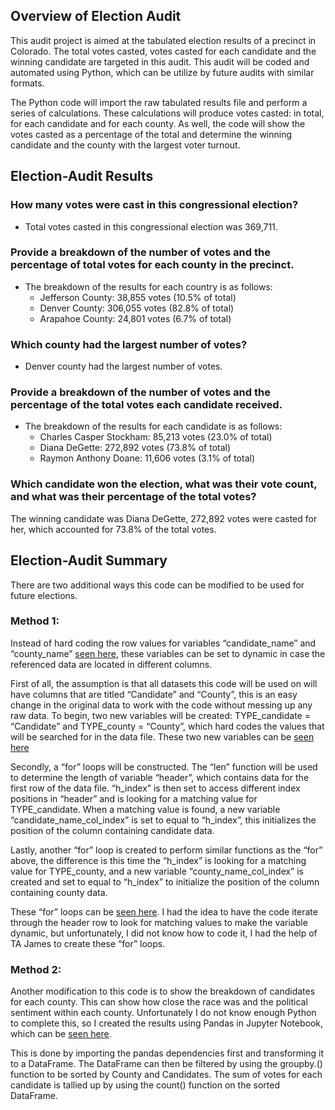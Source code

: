 ## Overview of Election Audit

This audit project is aimed at the tabulated election results of a precinct in Colorado. The total votes casted, votes casted for each candidate and the winning candidate are targeted in this audit. This audit will be coded and automated using Python, which can be utilize by future audits with similar formats. 

The Python code will import the raw tabulated results file and perform a series of calculations. These calculations will produce votes casted: in total, for each candidate and for each county. As well, the code will show the votes casted as a percentage of the total and determine the winning candidate and the county with the largest voter turnout. 

## Election-Audit Results

### How many votes were cast in this congressional election?
- Total votes casted in this congressional election was 369,711. 


### Provide a breakdown of the number of votes and the percentage of total votes for each county in the precinct.

- The breakdown of the results for each country is as follows:
	- Jefferson County: 38,855 votes (10.5% of total)
	- Denver County: 306,055 votes (82.8% of total)
	- Arapahoe County: 24,801 votes (6.7% of total)


### Which county had the largest number of votes?

- Denver county had the largest number of votes.


### Provide a breakdown of the number of votes and the percentage of the total votes each candidate received.

- The breakdown of the results for each candidate is as follows:
	- Charles Casper Stockham: 85,213 votes (23.0% of total)
	- Diana DeGette: 272,892 votes (73.8% of total)
	- Raymon Anthony Doane: 11,606 votes (3.1% of total)


### Which candidate won the election, what was their vote count, and what was their percentage of the total votes?

The winning candidate was Diana DeGette, 272,892 votes were casted for her, which accounted for 73.8% of the total votes. 


##  Election-Audit Summary

There are two additional ways this code can be modified to be used for future elections. 
### Method 1:
Instead of hard coding the row values for variables “candidate_name” and “county_name” [seen here](https://github.com/donovancai/Election_Analysis/blob/master/Resources/hard_code.png), these variables can be set to dynamic in case the referenced data are located in different columns. 

First of all, the assumption is that all datasets this code will be used on will have columns that are titled “Candidate” and “County”, this is an easy change in the original data to work with the code without messing up any raw data.  To begin, two new variables will be created: TYPE_candidate = “Candidate” and TYPE_county = “County”, which hard codes the values that will be searched for in the data file. These two new variables can be [seen here](https://github.com/donovancai/Election_Analysis/blob/master/Resources/dynamic.PNG)

Secondly, a “for” loops will be constructed. The “len” function will be used to determine the length of variable “header”, which contains data for the first row of the data file. “h_index” is then set to access different index positions in “header” and is looking for a matching value for TYPE_candidate. When a matching value is found, a new variable “candidate_name_col_index” is set to equal to “h_index”, this initializes the position of the column containing candidate data. 

Lastly, another “for” loop is created to perform similar functions as the “for” above, the difference is this time the “h_index” is looking for a matching value for TYPE_county, and a new variable “county_name_col_index” is created and set to equal to “h_index” to initialize the position of the column containing county data. 

These “for” loops can be [seen here](https://github.com/donovancai/Election_Analysis/blob/master/Resources/for_loops.PNG). I had the idea to have the code iterate through the header row to look for matching values to make the variable dynamic, but unfortunately, I did not know how to code it, I had the help of TA James to create these “for” loops. 

### Method 2:
Another modification to this code is to show the breakdown of candidates for each county. This can show how close the race was and the political sentiment within each county. Unfortunately I do not know enough Python to complete this, so I created the results using Pandas in Jupyter Notebook, which can be [seen here](https://github.com/donovancai/Election_Analysis/blob/master/Resources/county_candidate.PNG). 

This is done by importing the pandas dependencies first and transforming it to a DataFrame. The DataFrame can then be filtered by using the groupby.() function to be sorted by County and Candidates. The sum of votes for each candidate is tallied up by using the count() function on the sorted DataFrame. 

